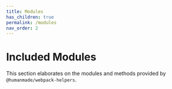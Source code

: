 ```yaml
---
title: Modules
has_children: true
permalink: /modules
nav_order: 2
---
```


# Included Modules

This section elaborates on the modules and methods provided by `@humanmade/webpack-helpers`.
